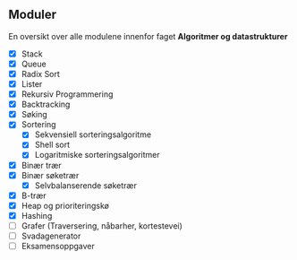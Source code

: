 ## Moduler

En oversikt over alle modulene innenfor faget **Algoritmer og datastrukturer**

- [x] Stack
- [x] Queue
- [x] Radix Sort
- [x] Lister
- [x] Rekursiv Programmering
- [x] Backtracking
- [x] Søking
- [x] Sortering
  - [x] Sekvensiell sorteringsalgoritme
  - [x] Shell sort
  - [x] Logaritmiske sorteringsalgoritmer
- [x] Binær trær
- [x] Binær søketrær
  - [x] Selvbalanserende søketrær
- [x] B-trær
- [x] Heap og prioriteringskø
- [x] Hashing
- [ ] Grafer (Traversering, nåbarher, kortestevei)
- [ ] Svadagenerator
- [ ] Eksamensoppgaver
